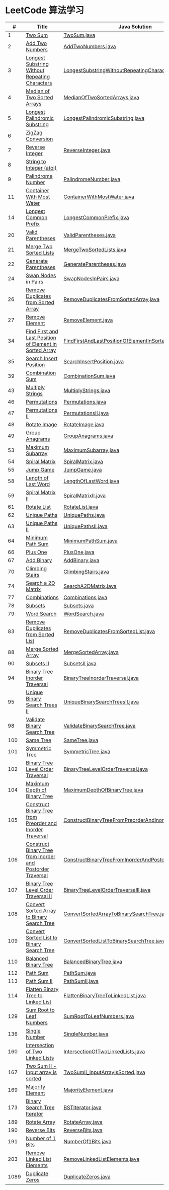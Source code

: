 # LeetCode 算法学习

\#|Title|Java Solution|Python3 Solution|Difficulty
---|---|---|---|---
1|[Two Sum](https://leetcode.com/problems/two-sum/description/)|[TwoSum.java](https://github.com/Yinevg/LeetCode/blob/master/Java/src/com/learn/easy/TwoSum.java)|[TwoSum.py](https://github.com/Yinevg/LeetCode/blob/master/Python3/easy/TwoSum.py)|Easy
2|[Add Two Numbers](https://leetcode.com/problems/add-two-numbers/description/)|[AddTwoNumbers.java](https://github.com/Yinevg/LeetCode/blob/master/Java/src/com/learn/medium/AddTwoNumbers.java)|[AddTwoNumbers.py](https://github.com/Yinevg/LeetCode/blob/master/Python3/medium/AddTwoNumbers.py)|Medium
3|[Longest Substring Without Repeating Characters](https://leetcode.com/problems/longest-substring-without-repeating-characters/description/)|[LongestSubstringWithoutRepeatingCharacters.java](https://github.com/Yinevg/LeetCode/blob/master/Java/src/com/learn/medium/LongestSubstringWithoutRepeatingCharacters.java)|[LengthOfLongestSubstring.py](https://github.com/Yinevg/LeetCode/blob/master/Python3/medium/LengthOfLongestSubstring.py)|Medium
4|[Median of Two Sorted Arrays](https://leetcode.com/problems/median-of-two-sorted-arrays/description/)|[MedianOfTwoSortedArrays.java](https://github.com/Yinevg/LeetCode/blob/master/Java/src/com/learn/hard/MedianOfTwoSortedArrays.java)|[MedianOfTwoSortedArrays.py](https://github.com/Yinevg/LeetCode/blob/master/Python3/hard/MedianOfTwoSortedArrays.py)|Hard
5|[Longest Palindromic Substring](https://leetcode.com/problems/longest-palindromic-substring/description/)|[LongestPalindromicSubstring.java](https://github.com/Yinevg/LeetCode/blob/master/Java/src/com/learn/medium/LongestPalindromicSubstring.java)||Medium
6|[ZigZag Conversion](https://leetcode.com/problems/zigzag-conversion/description/)|||Medium
7|[Reverse Integer](https://leetcode.com/problems/reverse-integer/description/)|[ReverseInteger.java](https://github.com/Yinevg/LeetCode/blob/master/Java/src/com/learn/easy/ReverseInteger.java)||Easy
8|[String to Integer (atoi)](https://leetcode.com/problems/string-to-integer-atoi/description/)|||Medium
9|[Palindrome Number](https://leetcode.com/problems/palindrome-number/description/)|[PalindromeNumber.java](https://github.com/Yinevg/LeetCode/blob/master/Java/src/com/learn/easy/PalindromeNumber.java)|[PalindromeNumber.py](https://github.com/Yinevg/LeetCode/blob/master/Python3/easy/PalindromeNumber.py)||Easy
11|[Container With Most Water](https://leetcode.com/problems/container-with-most-water/)|[ContainerWithMostWater.java](https://github.com/Yinevg/LeetCode/blob/master/Java/src/com/learn/medium/ContainerWithMostWater.java)||Medium
14|[Longest Common Prefix](https://leetcode.com/problems/longest-common-prefix/)|[LongestCommonPrefix.java](https://github.com/Yinevg/LeetCode/blob/master/Java/src/com/learn/easy/LongestCommonPrefix.java)||Easy
20|[Valid Parentheses](https://leetcode.com/problems/valid-parentheses/description/)|[ValidParentheses.java](https://github.com/Yinevg/LeetCode/blob/master/Java/src/com/learn/easy/ValidParentheses.java)|[ValidParentheses.py](https://github.com/Yinevg/LeetCode/blob/master/Python3/easy/ValidParentheses.py)|Easy
21|[Merge Two Sorted Lists](https://leetcode.com/problems/merge-two-sorted-lists/description/)|[MergeTwoSortedLists.java](https://github.com/Yinevg/LeetCode/blob/master/Java/src/com/learn/easy/MergeTwoSortedLists.java)||Easy
22|[Generate Parentheses](https://leetcode.com/problems/generate-parentheses/)|[GenerateParentheses.java](https://github.com/Yinevg/LeetCode/blob/master/Java/src/com/learn/medium/GenerateParentheses.java)||Medium
24|[Swap Nodes in Pairs](https://leetcode.com/problems/swap-nodes-in-pairs/)|[SwapNodesInPairs.java](https://github.com/Yinevg/LeetCode/blob/master/Java/src/com/learn/medium/SwapNodesInPairs.java)||Medium
26|[Remove Duplicates from Sorted Array](https://leetcode.com/problems/remove-duplicates-from-sorted-array/)|[RemoveDuplicatesFromSortedArray.java](https://github.com/Yinevg/LeetCode/blob/master/Java/src/com/learn/easy/RemoveDuplicatesFromSortedArray.java)||Easy
27|[Remove Element](https://leetcode.com/problems/remove-element/)|[RemoveElement.java](https://github.com/Yinevg/LeetCode/blob/master/Java/src/com/learn/easy/RemoveElement.java)||Easy
34|[Find First and Last Position of Element in Sorted Array](https://leetcode.com/problems/find-first-and-last-position-of-element-in-sorted-array/)|[FindFirstAndLastPositionOfElementInSortedArray.java](https://github.com/Yinevg/LeetCode/blob/master/Java/src/com/learn/medium/FindFirstAndLastPositionOfElementInSortedArray.java)||Medium
35|[Search Insert Position](https://leetcode.com/problems/search-insert-position/)|[SearchInsertPosition.java](https://github.com/Yinevg/LeetCode/blob/master/Java/src/com/learn/easy/SearchInsertPosition.java)||Easy
39|[Combination Sum](https://leetcode.com/problems/combination-sum/)|[CombinationSum.java](https://github.com/Yinevg/LeetCode/blob/master/Java/src/com/learn/medium/CombinationSum.java)||Medium
43|[Multiply Strings](https://leetcode.com/problems/multiply-strings/)|[MultiplyStrings.java](https://github.com/Yinevg/LeetCode/blob/master/Java/src/com/learn/medium/MultiplyStrings.java)||Medium
46|[Permutations](https://leetcode.com/problems/permutations/)|[Permutations.java](https://github.com/Yinevg/LeetCode/blob/master/Java/src/com/learn/medium/Permutations.java)||Medium
47|[Permutations II](https://leetcode.com/problems/permutations-ii/)|[PermutationsII.java](https://github.com/Yinevg/LeetCode/blob/master/Java/src/com/learn/medium/PermutationsII.java)||Medium
48|[Rotate Image](https://leetcode.com/problems/rotate-image/)|[RotateImage.java](https://github.com/Yinevg/LeetCode/blob/master/Java/src/com/learn/medium/RotateImage.java)||Medium
49|[Group Anagrams](https://leetcode.com/problems/group-anagrams/submissions/)|[GroupAnagrams.java](https://github.com/Yinevg/LeetCode/blob/master/Java/src/com/learn/medium/GroupAnagrams.java)||Medium
53|[Maximum Subarray](https://leetcode.com/problems/maximum-subarray/)|[MaximumSubarray.java](https://github.com/Yinevg/LeetCode/blob/master/Java/src/com/learn/easy/MaximumSubarray.java)||Easy
54|[Spiral Matrix](https://leetcode.com/problems/spiral-matrix/)|[SpiralMatrix.java](https://github.com/Yinevg/LeetCode/blob/master/Java/src/com/learn/medium/SpiralMatrix.java)||Medium
55|[Jump Game](https://leetcode.com/problems/jump-game/)|[JumpGame.java](https://github.com/Yinevg/LeetCode/blob/master/Java/src/com/learn/medium/JumpGame.java)||Medium
58|[Length of Last Word](https://leetcode.com/problems/length-of-last-word/)|[LengthOfLastWord.java](https://github.com/Yinevg/LeetCode/blob/master/Java/src/com/learn/easy/LengthOfLastWord.java)||Easy
59|[Spiral Matrix II](https://leetcode.com/problems/spiral-matrix-ii/)|[SpiralMatrixII.java](https://github.com/Yinevg/LeetCode/blob/master/Java/src/com/learn/medium/SpiralMatrixII.java)||Medium
61|[Rotate List](https://leetcode.com/problems/rotate-list/)|[RotateList.java](https://github.com/Yinevg/LeetCode/blob/master/Java/src/com/learn/medium/RotateList.java)||Medium
62|[Unique Paths](https://leetcode.com/problems/unique-paths/)|[UniquePaths.java](https://github.com/Yinevg/LeetCode/blob/master/Java/src/com/learn/medium/UniquePaths.java)||Medium
63|[Unique Paths II](https://leetcode.com/problems/unique-paths-ii/)|[UniquePathsII.java](https://github.com/Yinevg/LeetCode/blob/master/Java/src/com/learn/medium/UniquePathsII.java)||Medium
64|[Minimum Path Sum](https://leetcode.com/problems/minimum-path-sum/)|[MinimumPathSum.java](https://github.com/Yinevg/LeetCode/blob/master/Java/src/com/learn/medium/MinimumPathSum.java)||Medium
66|[Plus One](https://leetcode.com/problems/plus-one/)|[PlusOne.java](https://github.com/Yinevg/LeetCode/blob/master/Java/src/com/learn/easy/PlusOne.java)||Easy
67|[Add Binary](https://leetcode.com/problems/add-binary/)|[AddBinary.java](https://github.com/Yinevg/LeetCode/blob/master/Java/src/com/learn/easy/AddBinary.java)||Easy
70|[Climbing Stairs](https://leetcode.com/problems/climbing-stairs/)|[ClimbingStairs.java](https://github.com/Yinevg/LeetCode/blob/master/Java/src/com/learn/easy/ClimbingStairs.java)||Easy
74|[Search a 2D Matrix](https://leetcode.com/problems/search-a-2d-matrix/)|[SearchA2DMatrix.java](https://github.com/Yinevg/LeetCode/blob/master/Java/src/com/learn/medium/SearchA2DMatrix.java)||Medium
77|[Combinations](https://leetcode.com/problems/combinations/)|[Combinations.java](https://github.com/Yinevg/LeetCode/blob/master/Java/src/com/learn/medium/Combinations.java)||Medium
78|[Subsets](https://leetcode.com/problems/subsets/)|[Subsets.java](https://github.com/Yinevg/LeetCode/blob/master/Java/src/com/learn/medium/Subsets.java)||Medium
79|[Word Search](https://leetcode.com/problems/word-search/)|[WordSearch.java](https://github.com/Yinevg/LeetCode/blob/master/Java/src/com/learn/medium/WordSearch.java)||Medium
83|[Remove Duplicates from Sorted List](https://leetcode.com/problems/remove-duplicates-from-sorted-list/)|[RemoveDuplicatesFromSortedList.java](https://github.com/Yinevg/LeetCode/blob/master/Java/src/com/learn/easy/RemoveDuplicatesFromSortedList.java)||Easy
88|[Merge Sorted Array](https://leetcode.com/problems/merge-sorted-array/)|[MergeSortedArray.java](https://github.com/Yinevg/LeetCode/blob/master/Java/src/com/learn/easy/MergeSortedArray.java)||Easy
90|[Subsets II](https://leetcode.com/problems/subsets-ii/)|[SubsetsII.java](https://github.com/Yinevg/LeetCode/blob/master/Java/src/com/learn/medium/SubsetsII.java)||Medium
94|[Binary Tree Inorder Traversal](https://leetcode.com/problems/binary-tree-inorder-traversal/)|[BinaryTreeInorderTraversal.java](https://github.com/Yinevg/LeetCode/blob/master/Java/src/com/learn/medium/BinaryTreeInorderTraversal.java)||Medium
95|[Unique Binary Search Trees II](https://leetcode.com/problems/unique-binary-search-trees-ii/)|[UniqueBinarySearchTreesII.java](https://github.com/Yinevg/LeetCode/blob/master/Java/src/com/learn/medium/UniqueBinarySearchTreesII.java)||Medium
98|[Validate Binary Search Tree](https://leetcode.com/problems/validate-binary-search-tree/)|[ValidateBinarySearchTree.java](https://github.com/Yinevg/LeetCode/blob/master/Java/src/com/learn/medium/ValidateBinarySearchTree.java)||Medium
100|[Same Tree](https://leetcode.com/problems/same-tree/)|[SameTree.java](https://github.com/Yinevg/LeetCode/blob/master/Java/src/com/learn/easy/SameTree.java)||Easy
101|[Symmetric Tree](https://leetcode.com/problems/symmetric-tree/)|[SymmetricTree.java](https://github.com/Yinevg/LeetCode/blob/master/Java/src/com/learn/easy/SymmetricTree.java)||Easy
102|[Binary Tree Level Order Traversal](https://leetcode.com/problems/binary-tree-level-order-traversal/)|[BinaryTreeLevelOrderTraversal.java](https://github.com/Yinevg/LeetCode/blob/master/Java/src/com/learn/medium/BinaryTreeLevelOrderTraversal.java)||Medium
104|[Maximum Depth of Binary Tree](https://leetcode.com/problems/maximum-depth-of-binary-tree/)|[MaximumDepthOfBinaryTree.java](https://github.com/Yinevg/LeetCode/blob/master/Java/src/com/learn/easy/MaximumDepthOfBinaryTree.java)||Easy
105|[Construct Binary Tree from Preorder and Inorder Traversal](https://leetcode.com/problems/construct-binary-tree-from-preorder-and-inorder-traversal/)|[ConstructBinaryTreeFromPreorderAndInorderTraversal.java](https://github.com/Yinevg/LeetCode/blob/master/Java/src/com/learn/medium/ConstructBinaryTreeFromPreorderAndInorderTraversal.java)||Medium
106|[Construct Binary Tree from Inorder and Postorder Traversal](https://leetcode.com/problems/construct-binary-tree-from-inorder-and-postorder-traversal/)|[ConstructBinaryTreeFromInorderAndPostorderTraversal.java](https://github.com/Yinevg/LeetCode/blob/master/Java/src/com/learn/medium/ConstructBinaryTreeFromInorderAndPostorderTraversal.java)||Medium
107|[Binary Tree Level Order Traversal II](https://leetcode.com/problems/binary-tree-level-order-traversal-ii/)|[BinaryTreeLevelOrderTraversalII.java](https://github.com/Yinevg/LeetCode/blob/master/Java/src/com/learn/easy/BinaryTreeLevelOrderTraversalII.java)||Easy
108|[Convert Sorted Array to Binary Search Tree](https://leetcode.com/problems/convert-sorted-array-to-binary-search-tree/)|[ConvertSortedArrayToBinarySearchTree.java](https://github.com/Yinevg/LeetCode/blob/master/Java/src/com/learn/easy/ConvertSortedArrayToBinarySearchTree.java)||Easy
109|[Convert Sorted List to Binary Search Tree](https://leetcode.com/problems/convert-sorted-list-to-binary-search-tree/)|[ConvertSortedListToBinarySearchTree.java](https://github.com/Yinevg/LeetCode/blob/master/Java/src/com/learn/medium/ConvertSortedListToBinarySearchTree.java)||Medium
110|[Balanced Binary Tree](https://leetcode.com/problems/balanced-binary-tree/)|[BalancedBinaryTree.java](https://github.com/Yinevg/LeetCode/blob/master/Java/src/com/learn/easy/BalancedBinaryTree.java)||Easy
112|[Path Sum](https://leetcode.com/problems/path-sum/)|[PathSum.java](https://github.com/Yinevg/LeetCode/blob/master/Java/src/com/learn/easy/PathSum.java)||Easy
113|[Path Sum II](https://leetcode.com/problems/path-sum-ii/)|[PathSumII.java](https://github.com/Yinevg/LeetCode/blob/master/Java/src/com/learn/medium/PathSumII.java)||Medium
114|[Flatten Binary Tree to Linked List](https://leetcode.com/problems/flatten-binary-tree-to-linked-list/)|[FlattenBinaryTreeToLinkedList.java](https://github.com/Yinevg/LeetCode/blob/master/Java/src/com/learn/medium/FlattenBinaryTreeToLinkedList.java)||Medium
129|[Sum Root to Leaf Numbers](https://leetcode.com/problems/sum-root-to-leaf-numbers/)|[SumRootToLeafNumbers.java](https://github.com/Yinevg/LeetCode/blob/master/Java/src/com/learn/medium/SumRootToLeafNumbers.java)||Medium
136|[Single Number](https://leetcode.com/problems/single-number/)|[SingleNumber.java](https://github.com/Yinevg/LeetCode/blob/master/Java/src/com/learn/easy/SingleNumber.java)||Easy
160|[Intersection of Two Linked Lists](https://leetcode.com/problems/intersection-of-two-linked-lists/)|[IntersectionOfTwoLinkedLists.java](https://github.com/Yinevg/LeetCode/blob/master/Java/src/com/learn/easy/IntersectionOfTwoLinkedLists.java)||Easy
167|[Two Sum II - Input array is sorted](https://leetcode.com/problems/two-sum-ii-input-array-is-sorted/)|[TwoSumII_InputArrayIsSorted.java](https://github.com/Yinevg/LeetCode/blob/master/Java/src/com/learn/easy/TwoSumII_InputArrayIsSorted.java)||Easy
169|[Majority Element](https://leetcode.com/problems/majority-element/)|[MajorityElement.java](https://github.com/Yinevg/LeetCode/blob/master/Java/src/com/learn/easy/MajorityElement.java)||Easy
173|[Binary Search Tree Iterator](https://leetcode.com/problems/binary-search-tree-iterator/)|[BSTIterator.java](https://github.com/Yinevg/LeetCode/blob/master/Java/src/com/learn/medium/BSTIterator.java)||Medium
189|[Rotate Array](https://leetcode.com/problems/rotate-array/)|[RotateArray.java](https://github.com/Yinevg/LeetCode/blob/master/Java/src/com/learn/easy/RotateArray.java)||Easy
190|[Reverse Bits](https://leetcode.com/problems/reverse-bits/)|[ReverseBits.java](https://github.com/Yinevg/LeetCode/blob/master/Java/src/com/learn/easy/ReverseBits.java)||Easy
191|[Number of 1 Bits](https://leetcode.com/problems/number-of-1-bits/)|[NumberOf1Bits.java](https://github.com/Yinevg/LeetCode/blob/master/Java/src/com/learn/easy/NumberOf1Bits.java)||Easy
203|[Remove Linked List Elements](https://leetcode.com/problems/remove-linked-list-elements/)|[RemoveLinkedListElements.java](https://github.com/Yinevg/LeetCode/blob/master/Java/src/com/learn/easy/RemoveLinkedListElements.java)||Easy
1089|[Duplicate Zeros](https://leetcode.com/problems/duplicate-zeros/)|[DuplicateZeros.java](https://github.com/Yinevg/LeetCode/blob/master/Java/src/com/learn/easy/DuplicateZeros.java)||Easy
